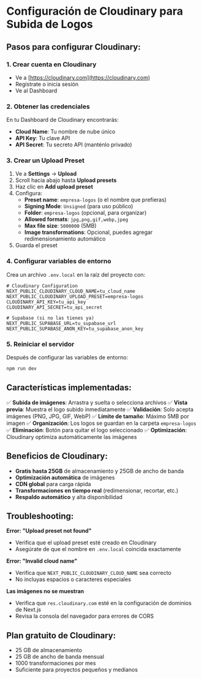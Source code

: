 # Configuración de Cloudinary para Subida de Logos

## Pasos para configurar Cloudinary:

### 1. Crear cuenta en Cloudinary
- Ve a [https://cloudinary.com](https://cloudinary.com)
- Regístrate o inicia sesión
- Ve al Dashboard

### 2. Obtener las credenciales
En tu Dashboard de Cloudinary encontrarás:
- **Cloud Name**: Tu nombre de nube único
- **API Key**: Tu clave API
- **API Secret**: Tu secreto API (manténlo privado)

### 3. Crear un Upload Preset
1. Ve a **Settings** → **Upload**
2. Scroll hacia abajo hasta **Upload presets**
3. Haz clic en **Add upload preset**
4. Configura:
   - **Preset name**: `empresa-logos` (o el nombre que prefieras)
   - **Signing Mode**: `Unsigned` (para uso público)
   - **Folder**: `empresa-logos` (opcional, para organizar)
   - **Allowed formats**: `jpg,png,gif,webp,jpeg`
   - **Max file size**: `5000000` (5MB)
   - **Image transformations**: Opcional, puedes agregar redimensionamiento automático
5. Guarda el preset

### 4. Configurar variables de entorno
Crea un archivo `.env.local` en la raíz del proyecto con:

```env
# Cloudinary Configuration
NEXT_PUBLIC_CLOUDINARY_CLOUD_NAME=tu_cloud_name
NEXT_PUBLIC_CLOUDINARY_UPLOAD_PRESET=empresa-logos
CLOUDINARY_API_KEY=tu_api_key
CLOUDINARY_API_SECRET=tu_api_secret

# Supabase (si no las tienes ya)
NEXT_PUBLIC_SUPABASE_URL=tu_supabase_url
NEXT_PUBLIC_SUPABASE_ANON_KEY=tu_supabase_anon_key
```

### 5. Reiniciar el servidor
Después de configurar las variables de entorno:
```bash
npm run dev
```

## Características implementadas:

✅ **Subida de imágenes**: Arrastra y suelta o selecciona archivos
✅ **Vista previa**: Muestra el logo subido inmediatamente
✅ **Validación**: Solo acepta imágenes (PNG, JPG, GIF, WebP)
✅ **Límite de tamaño**: Máximo 5MB por imagen
✅ **Organización**: Los logos se guardan en la carpeta `empresa-logos`
✅ **Eliminación**: Botón para quitar el logo seleccionado
✅ **Optimización**: Cloudinary optimiza automáticamente las imágenes

## Beneficios de Cloudinary:

- **Gratis hasta 25GB** de almacenamiento y 25GB de ancho de banda
- **Optimización automática** de imágenes
- **CDN global** para carga rápida
- **Transformaciones en tiempo real** (redimensionar, recortar, etc.)
- **Respaldo automático** y alta disponibilidad

## Troubleshooting:

**Error: "Upload preset not found"**
- Verifica que el upload preset esté creado en Cloudinary
- Asegúrate de que el nombre en `.env.local` coincida exactamente

**Error: "Invalid cloud name"**
- Verifica que `NEXT_PUBLIC_CLOUDINARY_CLOUD_NAME` sea correcto
- No incluyas espacios o caracteres especiales

**Las imágenes no se muestran**
- Verifica que `res.cloudinary.com` esté en la configuración de dominios de Next.js
- Revisa la consola del navegador para errores de CORS

## Plan gratuito de Cloudinary:
- 25 GB de almacenamiento
- 25 GB de ancho de banda mensual
- 1000 transformaciones por mes
- Suficiente para proyectos pequeños y medianos